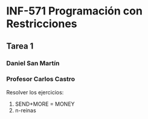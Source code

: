 # INF-571 Programación con Restricciones
## Tarea 1
### Daniel San Martín
### Profesor Carlos Castro

Resolver los ejercicios:

1) SEND+MORE = MONEY
2) n-reinas

